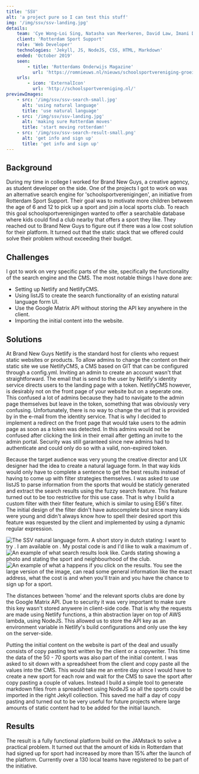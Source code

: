 ```yaml
---
title: 'SSV'
alt: 'a project pure so I can test this stuff'
img: '/img/ssv/ssv-landing.jpg'
details:
    team: 'Cye Wong-Loi Sing, Natasha van Meerkeren, David Law, Imani Dap'
    client: 'Rotterdam Sport Support'
    role: 'Web Developer'
    technologies: 'Jekyll, JS, NodeJS, CSS, HTML, Markdown'
    ended: 'October 2019' 
    seen: 
        - title: 'Rotterdams Onderwijs Magazine'
          url: 'https://romnieuws.nl/nieuws/schoolsportvereniging-groeit-met-ruim-15-procent'
    urls: 
        - icon: 'ExternalIcon'
          url: 'http://schoolsportvereniging.nl/'
previewImages: 
    - src: '/img/ssv/ssv-search-small.jpg'
      alt: 'using natural language'
      title: 'use natural language'
    - src: '/img/ssv/ssv-landing.jpg'
      alt: 'making sure Rotterdam moves'
      title: 'start moving rotterdam!'
    - src: '/img/ssv/ssv-search-result-small.png'
      alt: 'get info and sign up'
      title: 'get info and sign up'
---
```

## Background

During my time in college I worked for Brand New Guys, a creative agency, as student developer on the side. One of the projects I got to work on was an alternative search engine for 'schoolsportverenigingen', an initiative from Rotterdam Sport Support. Their goal was to motivate more children between the age of 6 and 12 to pick up a sport and join a local sports club. To reach this goal schoolsportverenigingen wanted to offer a searchable database where kids could find a club nearby that offers a sport they like. They reached out to Brand New Guys to figure out if there was a low cost solution for their platform. It turned out that the static stack that we offered could solve their problem without exceeding their budget. 

## Challenges

I got to work on very specific parts of the site, specifically the functionality of the search engine and the CMS. The most notable things I have done are:

- Setting up Netlify and NetlifyCMS. 
- Using listJS to create the search functionality of an existing natural language form UI.
- Use the Google Matrix API without storing the API key anywhere in the client.
- Importing the initial content into the website.

## Solutions

At Brand New Guys Netlify is the standard host for clients who request static websites or products. To allow admins to change the content on their static site we use NetlifyCMS, a CMS based on GIT that can be configured through a config.yml. Inviting an admin to create an account wasn't that straightforward. The email that is send to the user by Netlify's identity service directs users to the landing page with a token. NetlifyCMS however, is desirably not on the front page of your website but on a seperate one. This confused a lot of admins because they had to navigate to the admin page themselves but leave in the token, something that was obviously very confusing. Unfortunately, there is no way to change the url that is provided by in the e-mail from the identity service. That is why I decided to implement a redirect on the front page that would take users to the admin page as soon as a token was detected. In this admins would not be confused after clicking the link in their email after getting an invite to the admin portal. Security was still garanteed since new admins had to authenticate and could only do so with a valid, non-expired token. 

Because the target audience was very young the creative director and UX designer had the idea to create a natural laguage form. In that way kids would only have to complete a sentence to get the best results instead of having to come up with filter strategies themselves. I was asked to use listJS to parse information from the sports that would be staticly generated and extract the search results using the fuzzy search feature. This feature turned out to be too restrictive for this use case. That is why I build a custom filter with their filter feature, which is similar to using ES6's filter. The initial design of the filter didn't have autocomplete but since many kids were young and didn't always know how to spell their desired sport this feature was requested by the client and implemented by using a dynamic regular expression. 

![The SSV natural language form. A short story in dutch stating: I want to try <sport>. I am available on <every day>. My postal code is <postal code> and I'd like to walk a maximum of <minutes of travel>. ](/img/ssv/ssv-search.jpg)
![An example of what search results look like. Cards stating showing a photo and stating the sport and neighbourhood of the club.](/img/ssv/ssv-search-results.jpg)
![An example of what a happens if you click on the results. You see the large version of the image, can read some general information like the exact address, what the cost is and when you'll train and you have the chance to sign up for a sport.](/img/ssv/ssv-search-result.jpg)

The distances between 'home' and the relevant sports clubs are done by the Google Matrix API. Due to security it was very important to make sure this key wasn't stored anywere in client-side code. That is why the requests are made using Netlify functions, a thin abstraction layer on top of AWS lambda, using NodeJS. This allowed us to store the API key as an environment variable in Netlify's build configurations and only use the key on the server-side. 

Putting the initial content on the website is part of the deal and usually consists of copy pasting text written by the client or a copywriter. This time the data of the 50 - 70 sports was also part of the initial content. I was asked to sit down with a spreadsheet from the client and copy paste all the values into the CMS. This would take me an entire day since I would have to create a new sport for each row and wait for the CMS to save the sport after copy pasting a couple of values. Instead I build a simple tool to generate markdown files from a spreadsheet using NodeJS so all the sports could be imported in the right Jekyll collection. This saved me half a day of copy pasting and turned out to be very useful for future projects where large amounts of static content had to be added for the initial launch. 

## Results
The result is a fully functional platform build on the JAMstack to solve a practical problem. It turned out that the amount of kids in Rotterdam that had signed up for sport had increased by more than 15% after the launch of the platform. Currently over a 130 local teams have registered to be part of the initiative. 